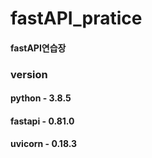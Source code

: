 # fastAPI_pratice
#### fastAPI연습장
### version
#### python - 3.8.5
#### fastapi - 0.81.0
#### uvicorn - 0.18.3
